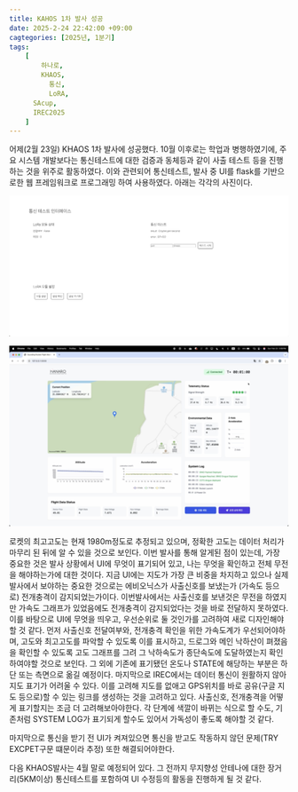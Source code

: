 ```yaml
---
title: KAHOS 1차 발사 성공
date: 2025-2-24 22:42:00 +09:00
cagtegories: [2025년, 1분기]
tags:
    [
        하나로,
        KHAOS,
		  통신,
		  LoRA,
      SAcup,
      IREC2025
    ]
---
```


어제(2월 23일) KHAOS 1차 발사에 성공했다.
10월 이후로는 학업과 병행하였기에, 주요 시스템 개발보다는 통신테스트에 대한 검증과 동체등과 같이 사출 테스트 등을 진행하는 것을 위주로 활동하였다.
이와 관련되어 통신테스트, 발사 중 UI를 flask를 기반으로한 웹 프레임워크로 프로그래밍 하여 사용하였다. 아래는 각각의 사진이다.

![통신테스트용 웹페이지의 모습](../assets/img/250224/통신테스트.png)

![KHAOS 1차 발사 도중 찍은 발사용 웹페이지의 모습](../assets/img/250224/khaos1ui.png)

로켓의 최고고도는 현재 1980m정도로 추정되고 있으며, 정확한 고도는 데이터 처리가 마무리 된 뒤에 알 수 있을 것으로 보인다.
이번 발사를 통해 알게된 점이 있는데, 가장 중요한 것은 발사 상황에서 UI에 무엇이 표기되어 있고, 나는 무엇을 확인하고 전체 무전을 해야하는가에 대한 것이다. 지금 UI에는 지도가 가장 큰 비중을 차지하고 있으나 실제 발사에서 보야하는 중요한 것으로는 에비오닉스가 사출신호를 보냈는가 (가속도 등으로) 전개충격이 감지되었는가이다. 이번발사에서는 사출신호를 보낸것은 무전을 하였지만 가속도 그래프가 있었음에도 전개충격이 감지되었다는 것을 바로 전달하지 못하였다. 이를 바탕으로 UI에 무엇을 띄우고, 우선순위로 둘 것인가를 고려하여 새로 디자인해야할 것 같다. 먼저 사출신호 전달여부와, 전개충격 확인을 위한 가속도계가 우선되어야하며, 고도와 최고고도를 파악할 수 있도록 이를 표시하고, 드로그와 메인 낙하산이 펴졌음을 확인할 수 있도록 고도 그래프를 그려 그 낙하속도가 종단속도에 도달하였는지 확인하여야할 것으로 보인다. 그 외에 기존에 표기됐던 온도나 STATE에 해당하는 부분은 하단 또는 측면으로 옮길 예정이다. 마지막으로 IREC에서는 데이터 통신이 원활하지 않아 지도 표기가 어려울 수 있다. 이를 고려해 지도를 없애고 GPS위치를 바로 공유(구글 지도 등으로)할 수 있는 링크를 생성하는 것을 고려하고 있다.
사출신호, 전개충격을 어떻게 표기할지는 조금 더 고려해보아야한다. 각 단계에 색깔이 바뀌는 식으로 할 수도, 기존처럼 SYSTEM LOG가 표기되게 할수도 있어서 가독성이 좋도록 해야할 것 같다.

마지막으로 통신을 받기 전 UI가 켜져있으면 통신을 받고도 작동하지 않던 문제(TRY EXCPET구문 떄문이라 추정) 또한 해결되어야한다.

다음 KHAOS발사는 4월 말로 예정되어 있다. 그 전까지 무지향성 안테나에 대한 장거리(5KM이상) 통신테스트를 포함하여 UI 수정등의 활동을 진행하게 될 것 같다.